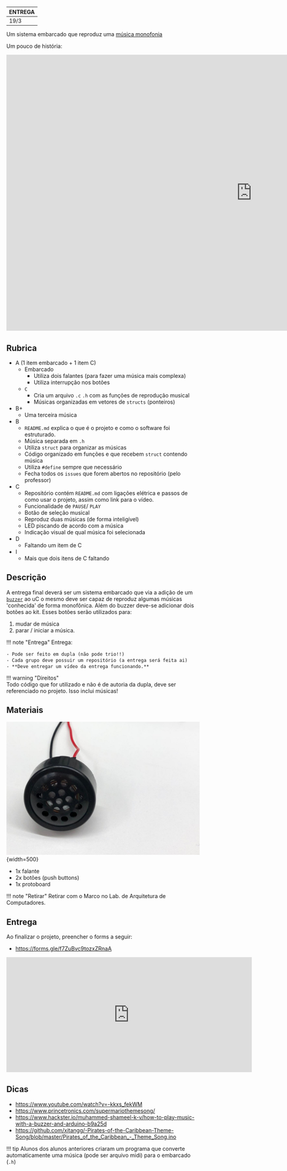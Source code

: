 
| ENTREGA |
|---------|
| 19/3    |

Um sistema embarcado que reproduz uma [música monofonia](https://en.wikipedia.org/wiki/Monophony)

Um pouco de história:

<iframe width="1280" height="720" src="https://www.youtube.com/embed/jvIzIAgRWV0" frameborder="0" allow="accelerometer; autoplay; encrypted-media; gyroscope; picture-in-picture" allowfullscreen></iframe>

## Rubrica

- A (1 item embarcado + 1 item C)
    - Embarcado
        - Utiliza dois falantes (para fazer uma música mais complexa)
        - Utiliza interrupção nos botões
    - `C`
        - Cria um arquivo `.c` `.h` com as funções de reprodução musical
        - Músicas organizadas em vetores de `structs` (ponteiros)
- B+
    - Uma terceira música
- B 
    - `README.md` explica o que é o projeto e como o software foi estruturado.
    - Música separada em `.h`
    - Utiliza `struct` para organizar as músicas
    - Código organizado em funções e que recebem `struct` contendo música
    - Utiliza `#define` sempre que necessário 
    - Fecha todos os `issues` que forem abertos no repositório (pelo professor)
- C
    - Repositório contém `README.md` com ligações elétrica e passos de como usar o projeto, assim como link para o vídeo.
    - Funcionalidade de `PAUSE`/ `PLAY`
    - Botão de seleção musical
    - Reproduz duas músicas (de forma inteligível)
    - LED piscando de acordo com a música
    - Indicação visual de qual música foi selecionada
- D
    - Faltando um item de C
- I
    - Mais que dois itens de C faltando


## Descrição

A entrega final deverá ser um sistema embarcado que via a adição de um [`buzzer`](https://en.wikipedia.org/wiki/Buzzer) ao uC o mesmo deve ser capaz de reproduz algumas músicas 'conhecida' de forma monofônica. Além do buzzer deve-se adicionar dois botões ao kit. Esses botões serão utilizados para: 

1. mudar de música
2. parar / iniciar a música.

!!! note "Entrega"
     Entrega:
     
    - Pode ser feito em dupla (não pode trio!!)
    - Cada grupo deve possuir um repositório (a entrega será feita ai)
    - **Deve entregar um vídeo da entrega funcionando.**
   
!!! warning "Direitos"   
    Todo código que for utilizado e não é de autoria da dupla, deve ser referenciado no projeto. Isso inclui músicas!
   
## Materiais

![](imgs/APS-1/falante.jpeg){width=500}

- 1x falante
- 2x botões (push buttons)
- 1x protoboard

!!! note "Retirar"
    Retirar com o Marco no Lab. de Arquitetura de Computadores.

## Entrega

Ao finalizar o projeto, preencher o forms a seguir:

- https://forms.gle/f7ZuBvc9tozxZRnaA

<iframe src="https://docs.google.com/forms/d/e/1FAIpQLSfShGFPTaxkz8oruUbTrAiY71d7v8xgtt8BbVqw4lEJe332fw/viewform?embedded=true" width="640" height="300" frameborder="0" marginheight="0" marginwidth="0">Loading…</iframe>


## Dicas

- https://www.youtube.com/watch?v=-kkxs_fekWM
- https://www.princetronics.com/supermariothemesong/
- https://www.hackster.io/muhammed-shameel-k-v/how-to-play-music-with-a-buzzer-and-arduino-b9a25d
- https://github.com/xitangg/-Pirates-of-the-Caribbean-Theme-Song/blob/master/Pirates_of_the_Caribbean_-_Theme_Song.ino

!!! tip
    Alunos dos alunos anteriores criaram um programa que converte automaticamente uma música (pode ser arquivo midi) para o embarcado (`.h`)
